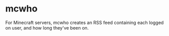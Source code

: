 mcwho
=====

For Minecraft servers, mcwho creates an RSS feed containing each logged on user, and how long they've been on.